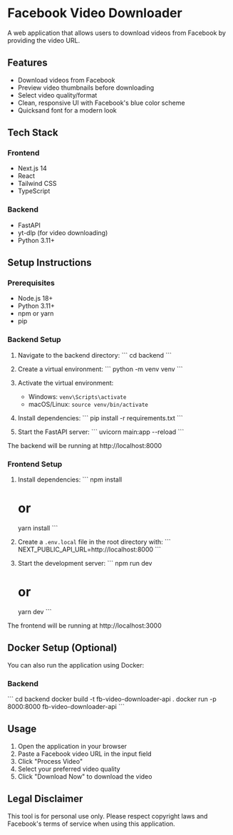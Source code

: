 # Facebook Video Downloader

A web application that allows users to download videos from Facebook by providing the video URL.

## Features

- Download videos from Facebook
- Preview video thumbnails before downloading
- Select video quality/format
- Clean, responsive UI with Facebook's blue color scheme
- Quicksand font for a modern look

## Tech Stack

### Frontend
- Next.js 14
- React
- Tailwind CSS
- TypeScript

### Backend
- FastAPI
- yt-dlp (for video downloading)
- Python 3.11+

## Setup Instructions

### Prerequisites
- Node.js 18+
- Python 3.11+
- npm or yarn
- pip

### Backend Setup

1. Navigate to the backend directory:
   \`\`\`
   cd backend
   \`\`\`

2. Create a virtual environment:
   \`\`\`
   python -m venv venv
   \`\`\`

3. Activate the virtual environment:
   - Windows: `venv\Scripts\activate`
   - macOS/Linux: `source venv/bin/activate`

4. Install dependencies:
   \`\`\`
   pip install -r requirements.txt
   \`\`\`

5. Start the FastAPI server:
   \`\`\`
   uvicorn main:app --reload
   \`\`\`

The backend will be running at http://localhost:8000

### Frontend Setup

1. Install dependencies:
   \`\`\`
   npm install
   # or
   yarn install
   \`\`\`

2. Create a `.env.local` file in the root directory with:
   \`\`\`
   NEXT_PUBLIC_API_URL=http://localhost:8000
   \`\`\`

3. Start the development server:
   \`\`\`
   npm run dev
   # or
   yarn dev
   \`\`\`

The frontend will be running at http://localhost:3000

## Docker Setup (Optional)

You can also run the application using Docker:

### Backend

\`\`\`
cd backend
docker build -t fb-video-downloader-api .
docker run -p 8000:8000 fb-video-downloader-api
\`\`\`

## Usage

1. Open the application in your browser
2. Paste a Facebook video URL in the input field
3. Click "Process Video"
4. Select your preferred video quality
5. Click "Download Now" to download the video

## Legal Disclaimer

This tool is for personal use only. Please respect copyright laws and Facebook's terms of service when using this application.

